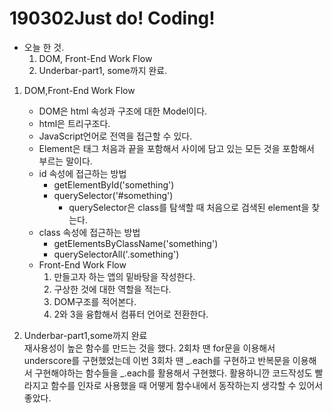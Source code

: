 <h1>190302Just do! Coding!</h1>

- 오늘 한 것. 
  1. DOM, Front-End Work Flow
  2. Underbar-part1, some까지 완료.


1. DOM,Front-End Work Flow 
    - DOM은 html 속성과 구조에 대한 Model이다.
    - html은 트리구조다.
    - JavaScript언어로 전역을 접근할 수 있다.
    - Element은 태그 처음과 끝을 포함해서 사이에 담고 있는 모든 것을 포함해서 부르는 말이다.
    - id 속성에 접근하는 방법  
      - getElementById('something')
      - querySelector('#something')
          - querySelector은 class를 탐색할 때 처음으로 검색된 element을 찾는다.
    - class 속성에 접근하는 방법
      - getElementsByClassName('something')
      - querySelectorAll('.something')
    - Front-End Work Flow
      1. 만들고자 하는 앱의 밑바탕을 작성한다.
      2. 구상한 것에 대한 역할을 적는다.
      3. DOM구조를 적어본다.
      4. 2와 3을 융합해서 컴퓨터 언어로 전환한다.

2. Underbar-part1,some까지 완료  
재사용성이 높은 함수를 만드는 것을 했다. 2회차 땐 for문을 이용해서 underscore를 구현했었는데 이번 3회차 땐 _.each를 구현하고 반복문을 이용해서 구현해야하는 함수들을 _.each를 활용해서 구현했다. 활용하니깐 코드작성도 빨라지고 함수를 인자로 사용했을 때 어뗗게 함수내에서 동작하는지 생각할 수 있어서 좋았다. 




